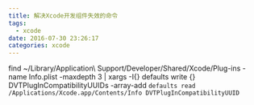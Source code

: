 ```yaml
---
title: 解决Xcode开发组件失效的命令
tags:
  - xcode
date: 2016-07-30 23:26:17
categories: xcode
---
```

find ~/Library/Application\ Support/Developer/Shared/Xcode/Plug-ins -name Info.plist -maxdepth 3 | xargs -I{} defaults write {} DVTPlugInCompatibilityUUIDs -array-add `defaults read /Applications/Xcode.app/Contents/Info DVTPlugInCompatibilityUUID`
